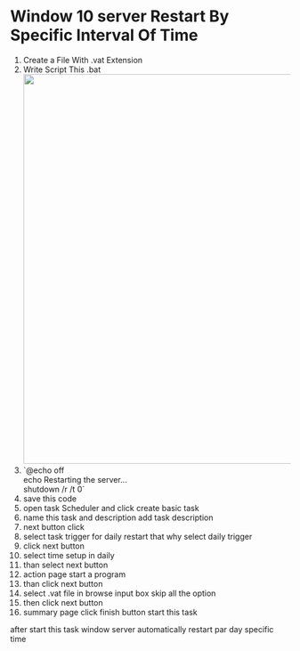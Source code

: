 <h1>Window 10 server Restart By Specific Interval Of Time</h1>

<ol>
<li> Create a File With .vat Extension </li> 
<li> Write Script This .bat <image src="./image/pic1.png" width='700' ></li>
<li>`@echo off  <br>
echo Restarting the server...  <br>
shutdown /r /t 0`  <br>
</li> 
<li> save this code </li>
<li>open task Scheduler and click create basic task </li>
<li>name this task and description add task description</li>
<li>next button click</li>
<li>select task trigger for daily restart that why select daily trigger</li>
<li>click next button</li>
<li>select time setup in daily </li>
<li>than select next button</li>
<li>action page start a program </li>
<li>than click next button</li>
<li>select .vat file in browse input box skip all the option</li>
<li>then click next button</li>
<li>summary page click finish button start this task</li>
</ol>

after start this task window server automatically restart par day specific time


